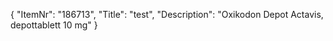 {
  "ItemNr": "186713",
  "Title": "test",
  "Description": "Oxikodon Depot Actavis, depottablett 10 mg"
}